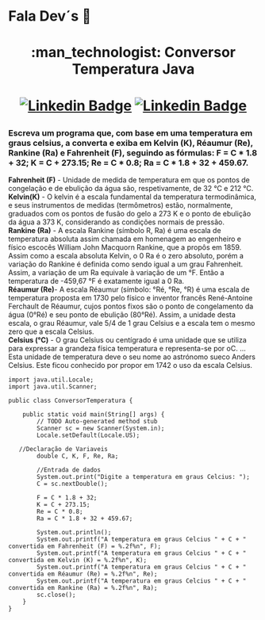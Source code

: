 # Fala Dev´s  :vulcan_salute:
 

<h1 align="center"> 
	:man_technologist: Conversor Temperatura Java   
<h1 align="center">  
	
	
	
	
[![Linkedin Badge](https://img.shields.io/badge/Java-ED8B00?style=for-the-badge&logo=java&logoColor=white&link=https://www.w3schools.com/java/default.asp)](https://www.w3schools.com/java/default.asp) [![Linkedin Badge](https://img.shields.io/badge/LinkedIn-0077B5?style=for-the-badge&logo=linkedin&logoColor=white&link=https://www.linkedin.com/in/prasempreweb/)](https://www.linkedin.com/in/prasempreweb/)
	

### Escreva um programa que, com base em uma temperatura em graus celsius, a converta e exiba em Kelvin (K), Réaumur (Re), Rankine (Ra) e Fahrenheit (F), seguindo as fórmulas: F = C * 1.8 + 32; K = C + 273.15; Re = C * 0.8; Ra = C * 1.8 + 32 + 459.67.  

**Fahrenheit (F)** - Unidade de medida de temperatura em que os pontos de congelação e de ebulição da água são, respetivamente, de 32 °C e 212 °C.  
**Kelvin(K)** - O kelvin é a escala fundamental da temperatura termodinâmica, e seus instrumentos de medidas (termômetros) estão, normalmente, graduados com os pontos de fusão do gelo a 273 K e o ponto de ebulição da água a 373 K, considerando as condições normais de pressão.  
**Rankine (Ra)** - A escala Rankine (símbolo R, Ra) é uma escala de temperatura absoluta assim chamada em homenagem ao engenheiro e físico escocês William John Macquorn Rankine, que a propôs em 1859. Assim como a escala absoluta Kelvin, o 0 Ra é o zero absoluto, porém a variação do Rankine é definida como sendo igual a um grau Fahrenheit. Assim, a variação de um Ra equivale à variação de um °F. Então a temperatura de -459,67 °F é exatamente igual a 0 Ra.  
**Réaumur (Re)**- A escala Réaumur (símbolo: °Ré, °Re, °R) é uma escala de temperatura proposta em 1730 pelo físico e inventor francês René-Antoine Ferchault de Réaumur, cujos pontos fixos são o ponto de congelamento da água (0°Ré) e seu ponto de ebulição (80°Ré). Assim, a unidade desta escala, o grau Réaumur, vale 5/4 de 1 grau Celsius e a escala tem o mesmo zero que a escala Celsius.   
**Celsius (°C)** - O grau Celsius ou centígrado é uma unidade que se utiliza para expressar a grandeza física temperatura e representa-se por oC. ... Esta unidade de temperatura deve o seu nome ao astrónomo sueco Anders Celsius. Este ficou conhecido por propor em 1742 o uso da escala Celsius.   



```
import java.util.Locale;
import java.util.Scanner;

public class ConversorTemperatura {

	public static void main(String[] args) {
		// TODO Auto-generated method stub		
		Scanner sc = new Scanner(System.in);
		Locale.setDefault(Locale.US);  
    
   //Declaração de Variaveis
		double C, K, F, Re, Ra;  
    
		//Entrada de dados  
		System.out.print("Digite a temperatura em graus Celcius: ");
		C = sc.nextDouble();	
    
		F = C * 1.8 + 32;
		K = C + 273.15;
		Re = C * 0.8;
		Ra = C * 1.8 + 32 + 459.67;  
    
		System.out.println();  
		System.out.printf("A temperatura em graus Celcius " + C + " convertida em Fahrenheit (F) = %.2f%n", F);
		System.out.printf("A temperatura em graus Celcius " + C + " convertida em Kelvin (K) = %.2f%n", K);
		System.out.printf("A temperatura em graus Celcius " + C + " convertida em Réaumur (Re) = %.2f%n", Re);
		System.out.printf("A temperatura em graus Celcius " + C + " convertida em Rankine (Ra) = %.2f%n", Ra);
		sc.close();	
	}
}
```
